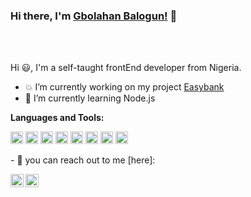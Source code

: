 ### Hi there, I'm [Gbolahan Balogun!](https://twitter.com/gbola_me) 👋



<br />
<br />

Hi :smiley:, I'm  a self-taught frontEnd developer from Nigeria.

- :collision: I’m currently working on my project [Easybank](https://github.com/gbolame/easybank)
- 🌱 I’m currently learning Node.js 

**Languages and Tools:**  

<code><img height="20" src="https://github.com/gbolame/gbolame/blob/master/img/icons8-javascript-48.png"></code>
<code><img height="20" src="https://github.com/gbolame/gbolame/blob/master/img/icons8-sass-24.png"></code>
<code><img height="20" src="https://github.com/gbolame/gbolame/blob/master/img/icons8-html-5-24.png"></code>
<code><img height="20" src="https://github.com/gbolame/gbolame/blob/master/img/icons8-bootstrap.svg"></code>
<code><img height="20" src="https://github.com/gbolame/gbolame/blob/master/img/icons8-css3-24.png"></code>
<code><img height="20" src="https://github.com/gbolame/gbolame/blob/master/img/icons8-python.svg"></code>
<code><img height="20" src="https://github.com/gbolame/gbolame/blob/master/img/icons8-django.svg"></code>
<code><img height="20" src="https://github.com/gbolame/gbolame/blob/master/img/icons8-sql-26.png"></code>

<p>- 💬 you can reach out to me [here]: </p>

<a href="https://twitter.com/gbola_me">
  <img align="left" alt="gbolame | Twitter" width="21px" src="https://github.com/gbolame/gbolame/blob/master/img/icons8-twitter-48.png" />
</a>
<a href="https://www.linkedin.com/in/gbolahan-balogun-a704b7167/">
  <img algin="left" alt="gbolame | Linkedin" width="21px" src="https://github.com/gbolame/gbolame/blob/master/img/icons8-linkedin-64.png"/>
</a>
